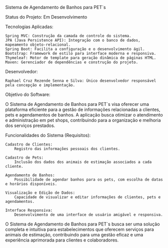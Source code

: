 Sistema de Agendamento de Banhos para PET´s

Status do Projeto: Em Desenvolvimento

Tecnologias Aplicadas:

    Spring MVC: Construção da camada de controle do sistema.
    JPA (Java Persistence API): Integração com o banco de dados, mapeamento objeto-relacional.
    Spring Boot: Facilita a configuração e o desenvolvimento ágil.
    Bootstrap: Framework de estilo para interface moderna e responsiva.
    Thymeleaf: Motor de template para geração dinâmica de páginas HTML.
    Maven: Gerenciador de dependências e construção do projeto.

Desenvolvedor:

    Raphael Cruz Rezende Senna e Silva: Único desenvolvedor responsável pela concepção e implementação.

Objetivo do Software:

O Sistema de Agendamento de Banhos para PET´s visa oferecer uma plataforma eficiente para a gestão de informações relacionadas a clientes, pets e agendamentos de banhos. A aplicação busca otimizar o atendimento e administração em pet shops, contribuindo para a organização e melhoria dos serviços prestados.

Funcionalidades do Sistema (Requisitos):

    Cadastro de Clientes:
        Registro das informações pessoais dos clientes.

    Cadastro de Pets:
        Inclusão dos dados dos animais de estimação associados a cada cliente.

    Agendamento de Banhos:
        Possibilidade de agendar banhos para os pets, com escolha de datas e horários disponíveis.
        
    Visualização e Edição de Dados:
        Capacidade de visualizar e editar informações de clientes, pets e agendamentos.

    Interface Responsiva:
        Desenvolvimento de uma interface de usuário amigável e responsiva.

O Sistema de Agendamento de Banhos para PET´s busca ser uma solução completa e intuitiva para estabelecimentos que oferecem serviços para animais de estimação, contribuindo para uma gestão eficaz e uma experiência aprimorada para clientes e colaboradores.
